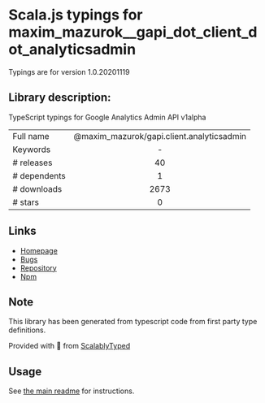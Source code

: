 
# Scala.js typings for maxim_mazurok__gapi_dot_client_dot_analyticsadmin

Typings are for version 1.0.20201119

## Library description:
TypeScript typings for Google Analytics Admin API v1alpha

|                    |                 |
| ------------------ | :-------------: |
| Full name          | @maxim_mazurok/gapi.client.analyticsadmin |
| Keywords           | - |
| # releases         | 40 |
| # dependents       | 1 |
| # downloads        | 2673 |
| # stars            | 0 |

## Links
- [Homepage](https://github.com/Maxim-Mazurok/google-api-typings-generator#readme)
- [Bugs](https://github.com/Maxim-Mazurok/google-api-typings-generator/issues)
- [Repository](https://github.com/Maxim-Mazurok/google-api-typings-generator)
- [Npm](https://www.npmjs.com/package/%40maxim_mazurok%2Fgapi.client.analyticsadmin)
    


## Note
This library has been generated from typescript code from first party type definitions.

Provided with :purple_heart: from [ScalablyTyped](https://github.com/oyvindberg/ScalablyTyped)

## Usage
See [the main readme](../../readme.md) for instructions.


